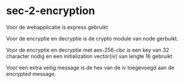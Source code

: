 # sec-2-encryption

Voor de webapplicatie is express gebruikt

Voor de encryptie en decryptie is de crypto module van node gerbuikt.

Voor de encryptie en decryptie met aes-256-cbc is een key van 32 character nodig en een initialization vector(iv) van lengte 16 gebruikt

Voor een extra veilig message is de hex van de iv toegevoegd aan de encrypted message.
